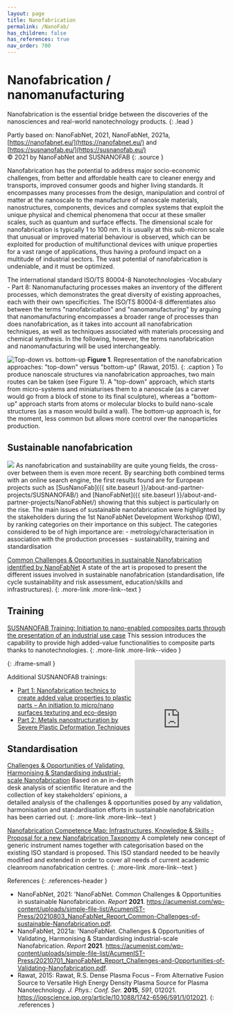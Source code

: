 ```yaml
---
layout: page
title: Nanofabrication
permalink: /NanoFab/
has_children: false
has_references: true
nav_order: 700
---
```


# Nanofabrication / nanomanufacturing 
Nanofabrication is the essential bridge between the discoveries of the nanosciences and real-world nanotechnology products. 
{: .lead }

Partly based on: NanoFabNet, 2021, NanoFabNet, 2021a, [https://nanofabnet.eu/](https://nanofabnet.eu/) and [https://susnanofab.eu/](https://susnanofab.eu/)<br>
© 2021 by NanoFabNet and SUSNANOFAB
{: .source }

Nanofabrication has the potential to address major socio-economic challenges, from better and affordable health care to cleaner energy and transports, improved consumer goods and higher living standards. It encompasses many processes from the design, manipulation and control of matter at the nanoscale to the manufacture of nanoscale materials, nanostructures, components, devices and complex systems that exploit the unique physical and chemical phenomena that occur at these smaller scales, such as quantum and surface effects. The dimensional scale for nanofabrication is typically 1 to 100 nm. It is usually at this sub-micron scale that unusual or improved material behaviour is observed, which can be exploited for production of multifunctional devices with unique properties for a vast range of applications, thus having a profound impact on a multitude of industrial sectors. The vast potential of nanofabrication is undeniable, and it must be optimized. 

The international standard ISO/TS 80004-8 Nanotechnologies -Vocabulary - Part 8: Nanomanufacturing processes makes an inventory of the different processes, which demonstrates the great diversity of existing approaches, each with their own specificities. The ISO/TS 80004-8 differentiates also between the terms "nanofabrication" and "nanomanufacturing" by arguing that nanomanufacturing encompasses a broader range of processes than does nanofabrication, as it takes into account all nanofabrication techniques, as well as techniques associated with materials processing and chemical synthesis. In the following, however, the terms nanofabrication and nanomanufacturing will be used interchangeably.

![Top-down vs. bottom-up]({{site.baseurl}}/images/NanoFab/NanoFabNet1.jpg)
**Figure 1**. Representation of the nanofabrication approaches: "top-down" versus "bottom-up" (Rawat, 2015).
{: .caption }
To produce nanoscale structures via nanofabrication approaches, two main routes can be taken (see Figure 1). A "top-down" approach, which starts from micro-systems and miniaturises them to a nanoscale (as a carver would go from a block of stone to its final sculpture), whereas a "bottom-up" approach starts from atoms or molecular blocks to build nano-scale structures (as a mason would build a wall). The bottom-up approach is, for the moment, less common but allows more control over the
nanoparticles production. 

## Sustainable nanofabrication
<img src="{{ site.baseurl }}/images/NanoFab/NanoFabNet2.jpg" class="image--right">
As nanofabrication and sustainability are quite young fields, the cross-over between them is even more recent. By searching both combined terms with an online search engine, the first results found are for European projects such as [SusNanoFab]({{ site.baseurl }}/about-and-partner-projects/SUSNANOFAB/) and [NanoFabNet]({{ site.baseurl }}/about-and-partner-projects/NanoFabNet/) showing that this subject is particularly on the rise. The main issues of sustainable nanofabrication were highlighted by the stakeholders during the 1st NanoFabNet Development Workshop (DW), by ranking categories on their importance on this subject. The categories considered to be of high importance are: 
- metrology/characterisation in association with the production processes
- sustainability, training and standardisation

[Common Challenges & Opportunities in sustainable Nanofabrication identified by NanoFabNet](https://acumenist.com/wp-content/uploads/simple-file-list/AcumenIST-Press/20210803_NanoFabNet_Report_Common-Challenges-of-sustainable-Nanofabrication.pdf)
A state of the art is proposed to present the different issues involved in sustainable nanofabrication (standardisation, life cycle sustainability and risk assessment, education/skills and infrastructures).
{: .more-link .more-link--text }

## Training
[SUSNANOFAB Training: Initiation to nano-enabled composites parts through the presentation of an industrial use case](https://susnanofab.eu/trainings-by-ipc/)
This session introduces the capability to provide high added-value functionalities to composite parts thanks to nanotechnologies.
{: .more-link .more-link--video }

<iframe width="210" height="315" src="https://www.youtube.com/embed/yAX1sAvGyDI" frameborder="0" allowfullscreen="allowfullscreen" align="right">&nbsp;</iframe>
{: .iframe-small }

Additional SUSNANOFAB trainings:
- [Part 1: Nanofabrication technics to create added value properties to plastic parts – An initiation to micro/nano surfaces texturing and eco-design](https://susnanofab.eu/trainings-nanofab/)
- [Part 2: Metals nanostructuration by Severe Plastic Deformation Techniques](https://susnanofab.eu/trainings-by-rina/)

## Standardisation
[Challenges & Opportunities of Validating, Harmonising & Standardising industrial-scale Nanofabrication](https://acumenist.com/wp-content/uploads/simple-file-list/AcumenIST-Press/20210701_NanoFabNet_Report_Challenges-and-Opportunities-of-Validating-Nanofabrication.pdf)
Based on an in-depth desk analysis of scientific literature and the collection of key stakeholders’ opinions, a detailed analysis of the challenges & opportunities posed by any validation, harmonisation and standardisation efforts in sustainable nanofabrication has been carried out.
{: .more-link .more-link--text }

[Nanofabrication Competence Map: Infrastructures, Knowledge & Skills - Proposal for a new Nanofabrication Taxonomy](https://acumenist.com/wp-content/uploads/simple-file-list/AcumenIST-Press/20210809_NanoFabNet_Nanofabrication-Competence-Map.pdf)
A completely new concept of generic instrument names together with categorisation based on the existing ISO standard is proposed. This ISO standard needed to be heavily modified and extended in order to cover all needs of current academic cleanroom nanofabrication centres.
{: .more-link .more-link--text }

References
{: .references-header }
- NanoFabNet, 2021: 'NanoFabNet. Common Challenges & Opportunities in sustainable Nanofabrication. <i>Report</i> <b>2021</b>. <a href="https://acumenist.com/wp-content/uploads/simple-file-list/AcumenIST-Press/20210803_NanoFabNet_Report_Common-Challenges-of-sustainable-Nanofabrication.pdf">https://acumenist.com/wp-content/uploads/simple-file-list/AcumenIST-Press/20210803_NanoFabNet_Report_Common-Challenges-of-sustainable-Nanofabrication.pdf</a>.
- NanoFabNet, 2021a: 'NanoFabNet. Challenges & Opportunities of Validating, Harmonising & Standardising industrial-scale Nanofabrication. <i>Report</i> <b>2021</b>. <a href="https://acumenist.com/wp-content/uploads/simple-file-list/AcumenIST-Press/20210701_NanoFabNet_Report_Challenges-and-Opportunities-of-Validating-Nanofabrication.pdf">https://acumenist.com/wp-content/uploads/simple-file-list/AcumenIST-Press/20210701_NanoFabNet_Report_Challenges-and-Opportunities-of-Validating-Nanofabrication.pdf</a>.
- Rawat, 2015: Rawat, R.S. Dense Plasma Focus – From Alternative Fusion Source to Versatile High Energy Density Plasma Source for Plasma Nanotechnology. <i>J. Phys.: Conf. Ser.</i> <b>2015</b>, <i>591</i>, 012021. <a href="https://iopscience.iop.org/article/10.1088/1742-6596/591/1/012021">https://iopscience.iop.org/article/10.1088/1742-6596/591/1/012021</a>.
{: .references }
